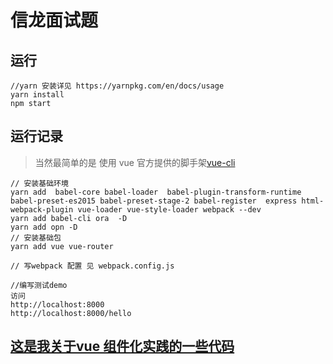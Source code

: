 # 信龙面试题

## 运行

```shell
//yarn 安装详见 https://yarnpkg.com/en/docs/usage
yarn install
npm start
```

## 运行记录

>当然最简单的是 使用 vue 官方提供的脚手架[vue-cli](https://github.com/vuejs/vue-cli)

```shell
// 安装基础环境
yarn add  babel-core babel-loader  babel-plugin-transform-runtime  babel-preset-es2015 babel-preset-stage-2 babel-register  express html-webpack-plugin vue-loader vue-style-loader webpack --dev
yarn add babel-cli ora  -D
yarn add opn -D
// 安装基础包
yarn add vue vue-router

// 写webpack 配置 见 webpack.config.js

//编写测试demo
访问
http://localhost:8000
http://localhost:8000/hello
```

## [这是我关于vue 组件化实践的一些代码](https://github.com/feedChecken/vue-ionic)

